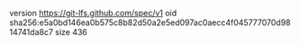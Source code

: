 version https://git-lfs.github.com/spec/v1
oid sha256:e5a0bd146ea0b575c8b82d50a2e5ed097ac0aecc4f045777070d9814741da8c7
size 436
